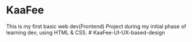 # KaaFee
This is my first basic web dev(Frontend) Project during my initial phase of learning dev, using HTML &amp; CSS.
#   K a a F e e - U I - U X - b a s e d - d e s i g n  
 